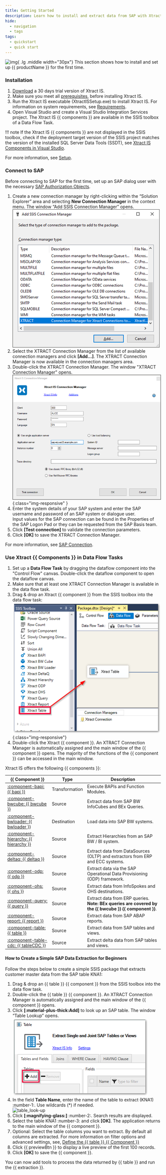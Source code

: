 ```yaml
---
title: Getting Started
description: Learn how to install and extract data from SAP with Xtract IS.
hide:
  - navigation
  - tags
tags:
  - quickstart
  - quick start  
---
```


![img](site:assets/images/logos/theo-thumbs.png){ .lg .middle width="30px"} This section shows how to install and set up {{ productName }} for the first time. 


### Installation

1. [Download](https://theobald-software.com/en/download-trial/) a 30 days trial version of Xtract IS.
2. Make sure you meet all [prerequisites](documentation/setup/installation.md#prerequisites), before installing Xtract IS.
3. Run the Xtract IS executable (XtractISSetup.exe) to install Xtract IS.
For information on system requirements, see [Requirements](documentation/setup/requirements.md).
4. Open Visual Studio and create a Visual Studio Integration Services project.
The Xtract IS {{ components }} are available in the SSIS toolbox of a Data Flow Task.

!!! note
	If the Xtract IS {{ components }} are not displayed in the SSIS toolbox, 
	check if the deployment target version of the SSIS project matches the version of the installed SQL Server Data Tools (SSDT), see [Xtract IS Components in Visual Studio](documentation/setup/installation.md#xtract-is-components-in-visual-studio).

For more information, see [Setup](documentation/setup/index.md).

### Connect to SAP

Before connecting to SAP for the first time, set up an SAP dialog user with the necessary [SAP Authorization Objects](documentation/setup-in-sap/sap-authority-objects.md/#general-authorization-objects).

1. Create a new connection manager by right-clicking within the “Solution Explorer” area and selecting **New Connection Manager** in the context menu. 
The window “Add SSIS Connection Manager” opens.<br>
![Connection-Manager-01](assets/images/xis/documentation/sap-connection/Connection-Manager-01.png)
2. Select the XTRACT Connection Manager from the list of available connection managers and click **[Add...]**. 
The XTRACT Connection Manager is now available in the connection managers area.
3. Double-click the XTRACT Connection Manager. The window "XTRACT Connection Manager" opens.<br>
![Connection-Manager](assets/images/xis/documentation/sap-connection/Connection-Manager.png){:class="img-responsive" }
4. Enter the system details of your SAP system and enter the SAP username and password of an SAP system or dialogue user.  
Input values for the SAP connection can be found in the Properties of the SAP Logon Pad or they can be requested from the SAP Basis team.
5. Click **[Test connection]** to validate the connection parameters. 
6. Click **[OK]** to save the XTRACT Connection Manager.

For more information, see [SAP Connection](documentation/sap-connection/index.md).


### Use Xtract {{ Components }} in Data Flow Tasks

1. Set up a **Data Flow Task** by dragging the dataflow component into the "Control Flow" canvas. 
Double-click the dataflow component to open the dataflow canvas.
2. Make sure that at least one XTRACT Connection Manager is available in the data flow task.
3. Drag & drop an Xtract {{ component }} from the SSIS toolbox into the data flow task:<br>
![xis_component](assets/images/xis/getting-started/xis_component.png){:class="img-responsive"}
4. Double-click the Xtract {{ component }}. An XTRACT Connection Manager is automatically assigned and the main window of the {{ component }} opens. 
The majority of the functions of the {{ component }} can be accessed in the main window.

Xtract IS offers the following {{ components }}:

|  {{ Component }}  |   Type | Description   |  
|----------|-------------|-------------|
| [:component-bapi:  {{ bapi }}](documentation/bapi/index.md) |  Transformation | Execute BAPIs and Function Modules. |
| [:component-bwcube:  {{ bwcube }}](documentation//bwcube/index.md) | Source   | Extract data from SAP BW InfoCubes and BEx Queries. |
| [:component-bwloader:  {{ bwloader }}](documentation/bwloader/index.md) | Destination | Load data into SAP BW systems. |
| [:component-hierarchy:  {{ hierarchy }}](documentation/hierarchy/index.md) | Source   | Extract Hierarchies from an SAP BW / BI system. |
| [:component-deltaq:  {{ deltaq }}](documentation/deltaq/index.md) | Source   | Extract data from DataSources (OLTP) and extractors from ERP and ECC systems. | 
| [:component-odp:  {{ odp }}](documentation/odp/index.md) | Source   | Extract data via the SAP Operational Data Provisioning (ODP) framework. | 
| [:component-ohs:  {{ ohs }}](documentation/ohs/index.md) | Source   | Extract data from InfoSpokes and OHS destinations. | 
| [:component-query:  {{ query }}](documentation/query/index.md) | Source   | Extract data from ERP queries. **Note: BEx queries are covered by the {{ bwcube }} {{ component }}**. | 
| [:component-report: {{ report }}](documentation/report/index.md) | Source   | Extract data from SAP ABAP reports. | 
| [:component-table:  {{ table }}](documentation/table/index.md) | Source   | Extract data from SAP tables and views. |
| [:component-table-cdc:  {{ tableCDC }}](documentation/table-cdc/index.md) | Source   | Extract delta data from SAP tables and views. |

<!---
{% include "components/components.md" %}
-->

#### How to Create a Simple SAP Data Extraction for Beginners

Follow the steps below to create a simple SSIS package that extracts customer master data from the SAP table KNA1:

1. Drag & drop an {{ table }} {{ component }} from the SSIS toolbox into the data flow task.
2. Double-click the {{ table }} {{ component }}. 
An XTRACT Connection Manager is automatically assigned and the main window of the {{ component }} opens. 
3. Click **[:material-plus-thick:Add]** to look up an SAP table. The window “Table Lookup” opens.<br>
![table_look-up](assets/images/xis/documentation/table/table_main-window_add.png)
4. In the field **Table Name**, enter the name of the table to extract (KNA1) :number-1:. Use wildcards (*) if needed.<br>
![table_look-up](assets/images/documentation/components/table/table_look-up.png)
5. Click **[:magnifying-glass:]** :number-2:. Search results are displayed.
6. Select the table KNA1 :number-3: and click **[OK]**. The application returns to the main window of the {{ component }}.
7. Optional: Select the table columns you want to extract. By default all columns are extracted. 
For more information on filter options and advanced settings, see, [Define the {{ table }} {{ Component }}](documentation/table/index.md/#define-the-xtract-table-component)
8. Click {{ previewBtn }} to display a live preview of the first 100 records.
9. Click **[OK]** to save the {{ component }}.

You can now add tools to process the data returned by {{ table }} and run the {{ extraction }}.